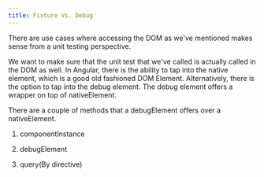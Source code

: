 ```yaml
---
title: Fixture Vs. Debug
---
```


There are use cases where accessing the DOM as we've mentioned makes
sense from a unit testing perspective.

We want to make sure that the unit test that we've called is actually
called in the DOM as well. In Angular, there is the ability to tap into
the native element, which is a good old fashioned DOM Element.
Alternatively, there is the option to tap into the debug element. The
debug element offers a wrapper on top of nativeElement.

There are a couple of methods that a debugElement offers over a
nativeElement.

1.  componentInstance

2.  debugElement

3.  query(By directive)
